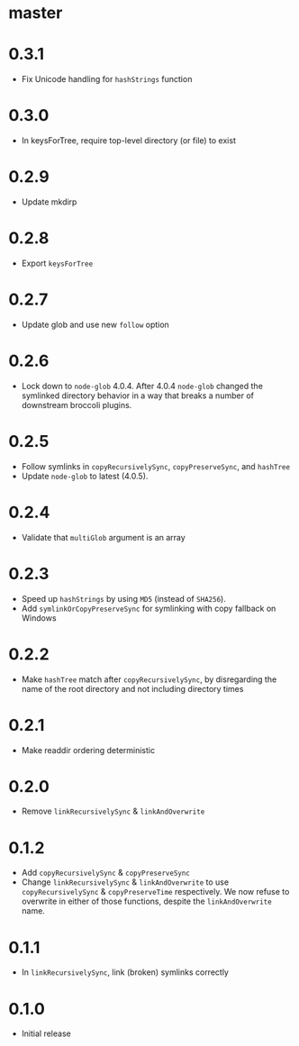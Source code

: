 # master

# 0.3.1

* Fix Unicode handling for `hashStrings` function

# 0.3.0

* In keysForTree, require top-level directory (or file) to exist

# 0.2.9

* Update mkdirp

# 0.2.8

* Export `keysForTree`

# 0.2.7

* Update glob and use new `follow` option

# 0.2.6

* Lock down to `node-glob` 4.0.4. After 4.0.4 `node-glob` changed the symlinked directory
  behavior in a way that breaks a number of downstream broccoli plugins.

# 0.2.5

* Follow symlinks in `copyRecursivelySync`, `copyPreserveSync`, and `hashTree`
* Update `node-glob` to latest (4.0.5).

# 0.2.4

* Validate that `multiGlob` argument is an array

# 0.2.3

* Speed up `hashStrings` by using `MD5` (instead of `SHA256`).
* Add `symlinkOrCopyPreserveSync` for symlinking with copy fallback on Windows

# 0.2.2

* Make `hashTree` match after `copyRecursivelySync`, by disregarding the
  name of the root directory and not including directory times

# 0.2.1

* Make readdir ordering deterministic

# 0.2.0

* Remove `linkRecursivelySync` & `linkAndOverwrite`

# 0.1.2

* Add `copyRecursivelySync` & `copyPreserveSync`
* Change `linkRecursivelySync` & `linkAndOverwrite` to use
  `copyRecursivelySync` & `copyPreserveTime` respectively. We now refuse
  to overwrite in either of those functions, despite the `linkAndOverwrite`
  name.

# 0.1.1

* In `linkRecursivelySync`, link (broken) symlinks correctly

# 0.1.0

* Initial release
